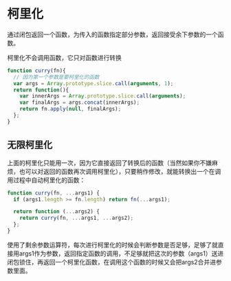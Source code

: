 # 柯里化

通过闭包返回一个函数，为传入的函数指定部分参数，返回接受余下参数的一个函数。

柯里化不会调用函数，它只对函数进行转换

```js
function curry(fn){
  // 因为第一个参数是要柯里化的函数
  var args = Array.prototype.slice.call(arguments, 1);
  return function(){
    var innerArgs = Array.prototype.slice.call(arguments);
    var finalArgs = args.concat(innerArgs);
    return fn.apply(null, finalArgs);
  };
}
```

## 无限柯里化

上面的柯里化只能用一次，因为它直接返回了转换后的函数（当然如果你不嫌麻烦，也可以对返回的函数再次调用柯里化），只要稍作修改，就能转换出一个在调用过程中自动柯里化的函数：

```js
function curry(fn, ...args1) {
  if (args1.length >= fn.length) return fn(...args1);

  return function (...args2) {
    return curry(fn, ...args1, ...args2);
  };
}
```

使用了剩余参数运算符，每次进行柯里化的时候会判断参数是否足够，足够了就直接用args1作为参数，返回指定函数的调用，不足够就把这次的参数（args1）送进闭包锁住，再返回一个柯里化函数，在调用这个函数的时候又会把args2合并进参数里面。